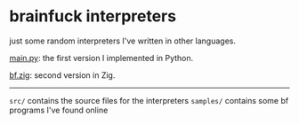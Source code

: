 # brainfuck interpreters

just some random interpreters I've written in other languages.

[main.py](src/py/main.py): the first version I implemented in Python.

[bf.zig](src/zig/src/bf.zig): second version in Zig.

---

`src/` contains the source files for the interpreters
`samples/` contains some bf programs I've found online
